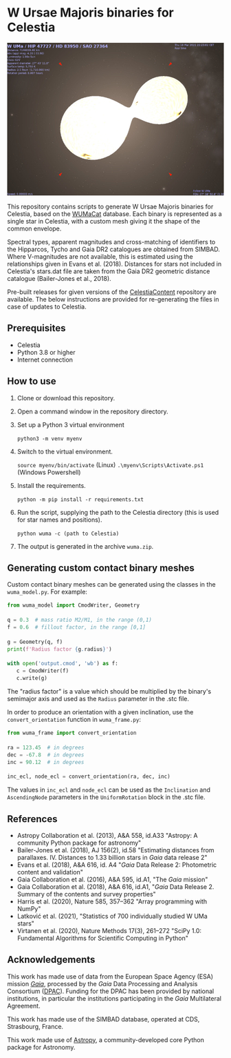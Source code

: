 # W Ursae Majoris binaries for Celestia

![Image of the W Ursae Majoris system in Celestia](images/wuma.jpg)

This repository contains scripts to generate W Ursae Majoris binaries for
Celestia, based on the [WUMaCat](https://wumacat.aob.rs) database. Each binary
is represented as a single star in Celestia, with a custom mesh giving it the
shape of the common envelope.

Spectral types, apparent magnitudes and cross-matching of identifiers to the
Hipparcos, Tycho and Gaia DR2 catalogues are obtained from SIMBAD. Where
V-magnitudes are not available, this is estimated using the relationships given
in Evans et al. (2018). Distances for stars not included in Celestia's
stars.dat file are taken from the Gaia DR2 geometric distance catalogue
(Bailer-Jones et al., 2018).

Pre-built releases for given versions of the
[CelestiaContent](https://github.com/CelestiaProject/CelestiaContent)
repository are available. The below instructions are provided for re-generating
the files in case of updates to Celestia.

## Prerequisites

- Celestia
- Python 3.8 or higher
- Internet connection

## How to use

1. Clone or download this repository.
2. Open a command window in the repository directory.
3. Set up a Python 3 virtual environment

   `python3 -m venv myenv`

4. Switch to the virtual environment.

   `source myenv/bin/activate` (Linux)
   `.\myenv\Scripts\Activate.ps1` (Windows Powershell)

5. Install the requirements.

   `python -m pip install -r requirements.txt`

6. Run the script, supplying the path to the Celestia directory (this is used
   for star names and positions).

   `python wuma -c (path to Celestia)`

7. The output is generated in the archive `wuma.zip`.

## Generating custom contact binary meshes

Custom contact binary meshes can be generated using the classes in the
`wuma_model.py`. For example:

```python
from wuma_model import CmodWriter, Geometry

q = 0.3  # mass ratio M2/M1, in the range (0,1)
f = 0.6  # fillout factor, in the range [0,1]

g = Geometry(q, f)
print(f'Radius factor {g.radius}')

with open('output.cmod', 'wb') as f:
   c = CmodWriter(f)
   c.write(g)
```

The "radius factor" is a value which should be multiplied by the binary's
semimajor axis and used as the `Radius` parameter in the .stc file.

In order to produce an orientation with a given inclination, use the
`convert_orientation` function in `wuma_frame.py`:

```python
from wuma_frame import convert_orientation

ra = 123.45  # in degrees
dec = -67.8  # in degrees
inc = 90.12  # in degrees

inc_ecl, node_ecl = convert_orientation(ra, dec, inc)
```

The values in `inc_ecl` and `node_ecl` can be used as the `Inclination` and
`AscendingNode` parameters in the `UniformRotation` block in the .stc file.

## References

* Astropy Collaboration et al. (2013), A&A 558, id.A33 "Astropy: A community
  Python package for astronomy"
* Bailer-Jones et al. (2018), AJ 156(2), id.58 "Estimating distances from
  parallaxes. IV. Distances to 1.33 billion stars in *Gaia* data release 2"
* Evans et al. (2018), A&A 616, id. A4 "*Gaia* Data Release 2: Photometric
  content and validation"
* Gaia Collaboration et al. (2016), A&A 595, id.A1, "The *Gaia* mission"
* Gaia Collaboration et al. (2018), A&A 616, id.A1, "*Gaia* Data Release 2.
  Summary of the contents and survey properties"
* Harris et al. (2020), Nature 585, 357–362 "Array programming with NumPy"
* Latković et al. (2021), "Statistics of 700 individually studied W UMa stars"
* Virtanen et al. (2020), Nature Methods 17(3), 261–272 "SciPy 1.0: Fundamental
  Algorithms for Scientific Computing in Python"

## Acknowledgements

This work has made use of data from the European Space Agency (ESA) mission
[*Gaia*](https://www.cosmos.esa.int/gaia), processed by the *Gaia* Data
Processing and Analysis Consortium
([DPAC](https://www.cosmos.esa.int/web/gaia/dpac/consortium)). Funding for the
DPAC has been provided by national institutions, in particular the institutions
participating in the *Gaia* Multilateral Agreement.

This work has made use of the SIMBAD database, operated at CDS, Strasbourg,
France.

This work made use of [Astropy](http://www.astropy.org), a community-developed
core Python package for Astronomy.
